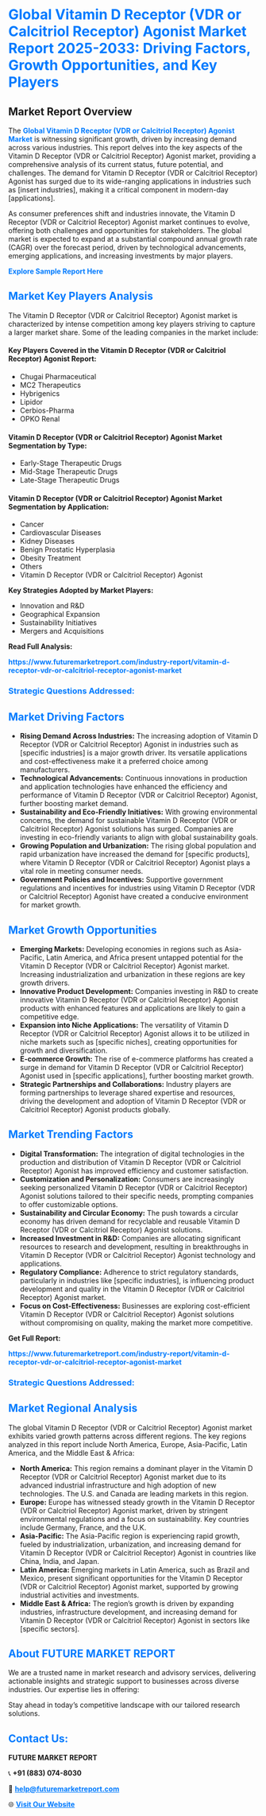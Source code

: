 <h1 style="color: #007BFF;">Global Vitamin D Receptor (VDR or Calcitriol Receptor) Agonist Market Report 2025-2033: Driving Factors, Growth Opportunities, and Key Players</h1>

<section id="overview">
<h2>Market Report Overview</h2>
<p>The <a href="https://www.futuremarketreport.com/industry-report/vitamin-d-receptor-vdr-or-calcitriol-receptor-agonist-market" style="color: #007BFF; text-decoration: none;"><strong>Global Vitamin D Receptor (VDR or Calcitriol Receptor) Agonist Market</strong></a> is witnessing significant growth, driven by increasing demand across various industries. This report delves into the key aspects of the Vitamin D Receptor (VDR or Calcitriol Receptor) Agonist market, providing a comprehensive analysis of its current status, future potential, and challenges. The demand for Vitamin D Receptor (VDR or Calcitriol Receptor) Agonist has surged due to its wide-ranging applications in industries such as [insert industries], making it a critical component in modern-day [applications].</p>
<p>As consumer preferences shift and industries innovate, the Vitamin D Receptor (VDR or Calcitriol Receptor) Agonist market continues to evolve, offering both challenges and opportunities for stakeholders. The global market is expected to expand at a substantial compound annual growth rate (CAGR) over the forecast period, driven by technological advancements, emerging applications, and increasing investments by major players.</p>
</section>

<section id="overview">
<p><a href="https://www.futuremarketreport.com/request-sample/reportId=123074" style="color: #007BFF; text-decoration: none;"><strong>Explore Sample Report Here</strong></a></p>
</section>

<section id="key-players">
<h2 style="color: #007BFF;">Market Key Players Analysis</h2>
<p>The Vitamin D Receptor (VDR or Calcitriol Receptor) Agonist market is characterized by intense competition among key players striving to capture a larger market share. Some of the leading companies in the market include:</p>
<h4>Key Players Covered in the Vitamin D Receptor (VDR or Calcitriol Receptor) Agonist Report:</h4>
<ul><li>Chugai Pharmaceutical</li><li>MC2 Therapeutics</li><li>Hybrigenics</li><li>Lipidor</li><li>Cerbios-Pharma</li><li>OPKO Renal</li></ul>
<h4>Vitamin D Receptor (VDR or Calcitriol Receptor) Agonist Market Segmentation by Type:</h4>
<ul><li>Early-Stage Therapeutic Drugs</li><li>Mid-Stage Therapeutic Drugs</li><li>Late-Stage Therapeutic Drugs</li></ul>

<h4>Vitamin D Receptor (VDR or Calcitriol Receptor) Agonist Market Segmentation by Application:</h4>
<ul><li>Cancer</li><li>Cardiovascular Diseases</li><li>Kidney Diseases</li><li>Benign Prostatic Hyperplasia</li><li>Obesity Treatment</li><li>Others</li><li>Vitamin D Receptor (VDR or Calcitriol Receptor) Agonist</li></ul>
<p><strong>Key Strategies Adopted by Market Players:</strong></p>
<ul>
<li>Innovation and R&D</li>
<li>Geographical Expansion</li>
<li>Sustainability Initiatives</li>
<li>Mergers and Acquisitions</li>
</ul>
</section>

<section>
<p><strong>Read Full Analysis: </strong></p><a href="https://www.futuremarketreport.com/industry-report/vitamin-d-receptor-vdr-or-calcitriol-receptor-agonist-market" style="color: #007BFF; text-decoration: none;"><strong>https://www.futuremarketreport.com/industry-report/vitamin-d-receptor-vdr-or-calcitriol-receptor-agonist-market</strong></a>
<h3 style="color: #007BFF;">Strategic Questions Addressed:</h3>
</section>

<section id="driving-factors">
<h2 style="color: #007BFF;">Market Driving Factors</h2>
<ul>
<li><strong>Rising Demand Across Industries:</strong> The increasing adoption of Vitamin D Receptor (VDR or Calcitriol Receptor) Agonist in industries such as [specific industries] is a major growth driver. Its versatile applications and cost-effectiveness make it a preferred choice among manufacturers.</li>
<li><strong>Technological Advancements:</strong> Continuous innovations in production and application technologies have enhanced the efficiency and performance of Vitamin D Receptor (VDR or Calcitriol Receptor) Agonist, further boosting market demand.</li>
<li><strong>Sustainability and Eco-Friendly Initiatives:</strong> With growing environmental concerns, the demand for sustainable Vitamin D Receptor (VDR or Calcitriol Receptor) Agonist solutions has surged. Companies are investing in eco-friendly variants to align with global sustainability goals.</li>
<li><strong>Growing Population and Urbanization:</strong> The rising global population and rapid urbanization have increased the demand for [specific products], where Vitamin D Receptor (VDR or Calcitriol Receptor) Agonist plays a vital role in meeting consumer needs.</li>
<li><strong>Government Policies and Incentives:</strong> Supportive government regulations and incentives for industries using Vitamin D Receptor (VDR or Calcitriol Receptor) Agonist have created a conducive environment for market growth.</li>
</ul>
</section>

<section id="growth-opportunities">
<h2 style="color: #007BFF;">Market Growth Opportunities</h2>
<ul>
<li><strong>Emerging Markets:</strong> Developing economies in regions such as Asia-Pacific, Latin America, and Africa present untapped potential for the Vitamin D Receptor (VDR or Calcitriol Receptor) Agonist market. Increasing industrialization and urbanization in these regions are key growth drivers.</li>
<li><strong>Innovative Product Development:</strong> Companies investing in R&D to create innovative Vitamin D Receptor (VDR or Calcitriol Receptor) Agonist products with enhanced features and applications are likely to gain a competitive edge.</li>
<li><strong>Expansion into Niche Applications:</strong> The versatility of Vitamin D Receptor (VDR or Calcitriol Receptor) Agonist allows it to be utilized in niche markets such as [specific niches], creating opportunities for growth and diversification.</li>
<li><strong>E-commerce Growth:</strong> The rise of e-commerce platforms has created a surge in demand for Vitamin D Receptor (VDR or Calcitriol Receptor) Agonist used in [specific applications], further boosting market growth.</li>
<li><strong>Strategic Partnerships and Collaborations:</strong> Industry players are forming partnerships to leverage shared expertise and resources, driving the development and adoption of Vitamin D Receptor (VDR or Calcitriol Receptor) Agonist products globally.</li>
</ul>
</section>

<section id="trending-factors">
<h2 style="color: #007BFF;">Market Trending Factors</h2>
<ul>
<li><strong>Digital Transformation:</strong> The integration of digital technologies in the production and distribution of Vitamin D Receptor (VDR or Calcitriol Receptor) Agonist has improved efficiency and customer satisfaction.</li>
<li><strong>Customization and Personalization:</strong> Consumers are increasingly seeking personalized Vitamin D Receptor (VDR or Calcitriol Receptor) Agonist solutions tailored to their specific needs, prompting companies to offer customizable options.</li>
<li><strong>Sustainability and Circular Economy:</strong> The push towards a circular economy has driven demand for recyclable and reusable Vitamin D Receptor (VDR or Calcitriol Receptor) Agonist solutions.</li>
<li><strong>Increased Investment in R&D:</strong> Companies are allocating significant resources to research and development, resulting in breakthroughs in Vitamin D Receptor (VDR or Calcitriol Receptor) Agonist technology and applications.</li>
<li><strong>Regulatory Compliance:</strong> Adherence to strict regulatory standards, particularly in industries like [specific industries], is influencing product development and quality in the Vitamin D Receptor (VDR or Calcitriol Receptor) Agonist market.</li>
<li><strong>Focus on Cost-Effectiveness:</strong> Businesses are exploring cost-efficient Vitamin D Receptor (VDR or Calcitriol Receptor) Agonist solutions without compromising on quality, making the market more competitive.</li>
</ul>
</section>

<section>
<p><strong>Get Full Report: </strong></p><a href="https://www.futuremarketreport.com/industry-report/vitamin-d-receptor-vdr-or-calcitriol-receptor-agonist-market" style="color: #007BFF; text-decoration: none;"><strong>https://www.futuremarketreport.com/industry-report/vitamin-d-receptor-vdr-or-calcitriol-receptor-agonist-market</strong></a>
<h3 style="color: #007BFF;">Strategic Questions Addressed:</h3>
</section>


<section id="regional-analysis">
<h2 style="color: #007BFF;">Market Regional Analysis</h2>
<p>The global Vitamin D Receptor (VDR or Calcitriol Receptor) Agonist market exhibits varied growth patterns across different regions. The key regions analyzed in this report include North America, Europe, Asia-Pacific, Latin America, and the Middle East & Africa:</p>
<ul>
<li><strong>North America:</strong> This region remains a dominant player in the Vitamin D Receptor (VDR or Calcitriol Receptor) Agonist market due to its advanced industrial infrastructure and high adoption of new technologies. The U.S. and Canada are leading markets in this region.</li>
<li><strong>Europe:</strong> Europe has witnessed steady growth in the Vitamin D Receptor (VDR or Calcitriol Receptor) Agonist market, driven by stringent environmental regulations and a focus on sustainability. Key countries include Germany, France, and the U.K.</li>
<li><strong>Asia-Pacific:</strong> The Asia-Pacific region is experiencing rapid growth, fueled by industrialization, urbanization, and increasing demand for Vitamin D Receptor (VDR or Calcitriol Receptor) Agonist in countries like China, India, and Japan.</li>
<li><strong>Latin America:</strong> Emerging markets in Latin America, such as Brazil and Mexico, present significant opportunities for the Vitamin D Receptor (VDR or Calcitriol Receptor) Agonist market, supported by growing industrial activities and investments.</li>
<li><strong>Middle East & Africa:</strong> The region’s growth is driven by expanding industries, infrastructure development, and increasing demand for Vitamin D Receptor (VDR or Calcitriol Receptor) Agonist in sectors like [specific sectors].</li>
</ul>
</section>

<footer>
<h2 style="color: #007BFF;">About FUTURE MARKET REPORT</h2>
<p>We are a trusted name in market research and advisory services, delivering actionable insights and strategic support to businesses across diverse industries. Our expertise lies in offering:</p>

<p>Stay ahead in today’s competitive landscape with our tailored research solutions.</p>

<h2 style="color: #007BFF;">Contact Us:</h2>
<p><strong>FUTURE MARKET REPORT</strong></p>
<p>📞 <strong>+91 (883) 074-8030</strong></p>
<p>📧 <strong><a href="mailto:help@futuremarketreport.com" style="color: #007BFF;">help@futuremarketreport.com</a></strong></p>
<p>🌐 <strong><a href="https://www.futuremarketreport.com/" style="color: #007BFF;">Visit Our Website</a></strong></p>
</footer>